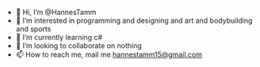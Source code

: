 - 👋 Hi, I’m @HannesTamm
- 👀 I’m interested in programming and designing and art and bodybuilding and sports
- 🌱 I’m currently learning c#
- 💞️ I’m looking to collaborate on nothing
- 📫 How to reach me, mail me hannestamm15@gmail.com
